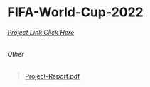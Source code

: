 # FIFA-World-Cup-2022 

###### [Project Link Click Here](https://apex.oracle.com/pls/apex/r/project_302-_2_/fifa221/home?session=105645115146535)
<!--
- View my project as a reader
    > - user name:mithun
    > - password:mithun123
- View my project as a contributor
    > - user name: kabir
    > - password: kabir123
   
-->
###### Other
> [Project-Report.pdf](https://drive.google.com/file/d/1TfrnMljUYhL6riPwNF6kYltUlsynluG6/view?usp=sharing)
